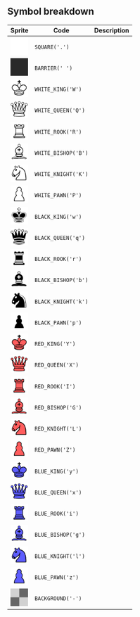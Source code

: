 <meta charset="UTF-8">

## Symbol breakdown
| Sprite | Code | Description |
| -------- | -------- | -------- |
|<img src="https://github.com/codenjoyme/codenjoy-chess/raw/master/src/main/webapp/resources/chess/sprite/square.png" style="width:40px;" /> | `SQUARE('.')` |  | 
|<img src="https://github.com/codenjoyme/codenjoy-chess/raw/master/src/main/webapp/resources/chess/sprite/barrier.png" style="width:40px;" /> | `BARRIER(' ')` |  | 
|<img src="https://github.com/codenjoyme/codenjoy-chess/raw/master/src/main/webapp/resources/chess/sprite/white_king.png" style="width:40px;" /> | `WHITE_KING('W')` |  | 
|<img src="https://github.com/codenjoyme/codenjoy-chess/raw/master/src/main/webapp/resources/chess/sprite/white_queen.png" style="width:40px;" /> | `WHITE_QUEEN('Q')` |  | 
|<img src="https://github.com/codenjoyme/codenjoy-chess/raw/master/src/main/webapp/resources/chess/sprite/white_rook.png" style="width:40px;" /> | `WHITE_ROOK('R')` |  | 
|<img src="https://github.com/codenjoyme/codenjoy-chess/raw/master/src/main/webapp/resources/chess/sprite/white_bishop.png" style="width:40px;" /> | `WHITE_BISHOP('B')` |  | 
|<img src="https://github.com/codenjoyme/codenjoy-chess/raw/master/src/main/webapp/resources/chess/sprite/white_knight.png" style="width:40px;" /> | `WHITE_KNIGHT('K')` |  | 
|<img src="https://github.com/codenjoyme/codenjoy-chess/raw/master/src/main/webapp/resources/chess/sprite/white_pawn.png" style="width:40px;" /> | `WHITE_PAWN('P')` |  | 
|<img src="https://github.com/codenjoyme/codenjoy-chess/raw/master/src/main/webapp/resources/chess/sprite/black_king.png" style="width:40px;" /> | `BLACK_KING('w')` |  | 
|<img src="https://github.com/codenjoyme/codenjoy-chess/raw/master/src/main/webapp/resources/chess/sprite/black_queen.png" style="width:40px;" /> | `BLACK_QUEEN('q')` |  | 
|<img src="https://github.com/codenjoyme/codenjoy-chess/raw/master/src/main/webapp/resources/chess/sprite/black_rook.png" style="width:40px;" /> | `BLACK_ROOK('r')` |  | 
|<img src="https://github.com/codenjoyme/codenjoy-chess/raw/master/src/main/webapp/resources/chess/sprite/black_bishop.png" style="width:40px;" /> | `BLACK_BISHOP('b')` |  | 
|<img src="https://github.com/codenjoyme/codenjoy-chess/raw/master/src/main/webapp/resources/chess/sprite/black_knight.png" style="width:40px;" /> | `BLACK_KNIGHT('k')` |  | 
|<img src="https://github.com/codenjoyme/codenjoy-chess/raw/master/src/main/webapp/resources/chess/sprite/black_pawn.png" style="width:40px;" /> | `BLACK_PAWN('p')` |  | 
|<img src="https://github.com/codenjoyme/codenjoy-chess/raw/master/src/main/webapp/resources/chess/sprite/red_king.png" style="width:40px;" /> | `RED_KING('Y')` |  | 
|<img src="https://github.com/codenjoyme/codenjoy-chess/raw/master/src/main/webapp/resources/chess/sprite/red_queen.png" style="width:40px;" /> | `RED_QUEEN('X')` |  | 
|<img src="https://github.com/codenjoyme/codenjoy-chess/raw/master/src/main/webapp/resources/chess/sprite/red_rook.png" style="width:40px;" /> | `RED_ROOK('I')` |  | 
|<img src="https://github.com/codenjoyme/codenjoy-chess/raw/master/src/main/webapp/resources/chess/sprite/red_bishop.png" style="width:40px;" /> | `RED_BISHOP('G')` |  | 
|<img src="https://github.com/codenjoyme/codenjoy-chess/raw/master/src/main/webapp/resources/chess/sprite/red_knight.png" style="width:40px;" /> | `RED_KNIGHT('L')` |  | 
|<img src="https://github.com/codenjoyme/codenjoy-chess/raw/master/src/main/webapp/resources/chess/sprite/red_pawn.png" style="width:40px;" /> | `RED_PAWN('Z')` |  | 
|<img src="https://github.com/codenjoyme/codenjoy-chess/raw/master/src/main/webapp/resources/chess/sprite/blue_king.png" style="width:40px;" /> | `BLUE_KING('y')` |  | 
|<img src="https://github.com/codenjoyme/codenjoy-chess/raw/master/src/main/webapp/resources/chess/sprite/blue_queen.png" style="width:40px;" /> | `BLUE_QUEEN('x')` |  | 
|<img src="https://github.com/codenjoyme/codenjoy-chess/raw/master/src/main/webapp/resources/chess/sprite/blue_rook.png" style="width:40px;" /> | `BLUE_ROOK('i')` |  | 
|<img src="https://github.com/codenjoyme/codenjoy-chess/raw/master/src/main/webapp/resources/chess/sprite/blue_bishop.png" style="width:40px;" /> | `BLUE_BISHOP('g')` |  | 
|<img src="https://github.com/codenjoyme/codenjoy-chess/raw/master/src/main/webapp/resources/chess/sprite/blue_knight.png" style="width:40px;" /> | `BLUE_KNIGHT('l')` |  | 
|<img src="https://github.com/codenjoyme/codenjoy-chess/raw/master/src/main/webapp/resources/chess/sprite/blue_pawn.png" style="width:40px;" /> | `BLUE_PAWN('z')` |  | 
|<img src="https://github.com/codenjoyme/codenjoy-chess/raw/master/src/main/webapp/resources/chess/sprite/background.png" style="width:40px;" /> | `BACKGROUND('-')` |  | 
